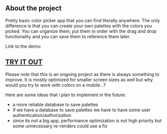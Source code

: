 ## About the project

Pretty basic color picker app that you can find literally anywhere. The only difference is that you can create your own palettes with the colors you picked. 
You can organize them, put them in order with the drag and drop functionality and you can save them to reference them later.

Link to the demo:

## [TRY IT OUT](https://master.d2bw74imx5d7ex.amplifyapp.com/)


Please note that this is an ongoing project as there is always something to improve.
It is mostly optimized for smaller screen sizes as well but why would you try to work with colors on a mobile...?

Here are some ideas that i plan to implement in the future:
- a more reliable database to save palettes
- if we have a database to save palettes we have to have some user authentication/authorization
- since its not a big app, performance optimization is not high priority but some unnecessary re-renders could use a fix
